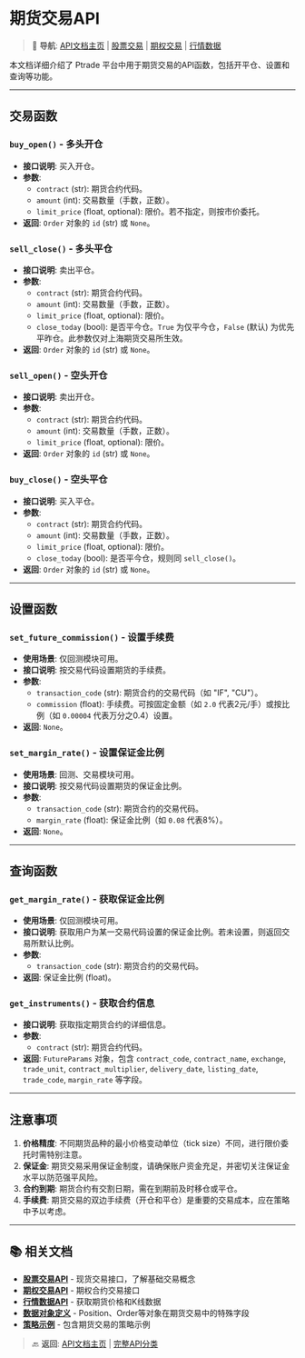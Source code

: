 # 期货交易API

> 📖 **导航**: [API文档主页](README.md) | [股票交易](stock-trading.md) | [期权交易](options.md) | [行情数据](market-data.md)

本文档详细介绍了 Ptrade 平台中用于期货交易的API函数，包括开平仓、设置和查询等功能。

---

## 交易函数

### `buy_open()` - 多头开仓

-   **接口说明**: 买入开仓。
-   **参数**:
    -   `contract` (str): 期货合约代码。
    -   `amount` (int): 交易数量（手数，正数）。
    -   `limit_price` (float, optional): 限价。若不指定，则按市价委托。
-   **返回**: `Order` 对象的 `id` (str) 或 `None`。

### `sell_close()` - 多头平仓

-   **接口说明**: 卖出平仓。
-   **参数**:
    -   `contract` (str): 期货合约代码。
    -   `amount` (int): 交易数量（手数，正数）。
    -   `limit_price` (float, optional): 限价。
    -   `close_today` (bool): 是否平今仓。`True` 为仅平今仓，`False` (默认) 为优先平昨仓。此参数仅对上海期货交易所生效。
-   **返回**: `Order` 对象的 `id` (str) 或 `None`。

### `sell_open()` - 空头开仓

-   **接口说明**: 卖出开仓。
-   **参数**:
    -   `contract` (str): 期货合约代码。
    -   `amount` (int): 交易数量（手数，正数）。
    -   `limit_price` (float, optional): 限价。
-   **返回**: `Order` 对象的 `id` (str) 或 `None`。

### `buy_close()` - 空头平仓

-   **接口说明**: 买入平仓。
-   **参数**:
    -   `contract` (str): 期货合约代码。
    -   `amount` (int): 交易数量（手数，正数）。
    -   `limit_price` (float, optional): 限价。
    -   `close_today` (bool): 是否平今仓，规则同 `sell_close()`。
-   **返回**: `Order` 对象的 `id` (str) 或 `None`。

---

## 设置函数

### `set_future_commission()` - 设置手续费

-   **使用场景**: 仅回测模块可用。
-   **接口说明**: 按交易代码设置期货的手续费。
-   **参数**:
    -   `transaction_code` (str): 期货合约的交易代码（如 "IF", "CU"）。
    -   `commission` (float): 手续费。可按固定金额（如 `2.0` 代表2元/手）或按比例（如 `0.00004` 代表万分之0.4）设置。
-   **返回**: `None`。

### `set_margin_rate()` - 设置保证金比例

-   **使用场景**: 回测、交易模块可用。
-   **接口说明**: 按交易代码设置期货的保证金比例。
-   **参数**:
    -   `transaction_code` (str): 期货合约的交易代码。
    -   `margin_rate` (float): 保证金比例（如 `0.08` 代表8%）。
-   **返回**: `None`。

---

## 查询函数

### `get_margin_rate()` - 获取保证金比例

-   **使用场景**: 仅回测模块可用。
-   **接口说明**: 获取用户为某一交易代码设置的保证金比例。若未设置，则返回交易所默认比例。
-   **参数**:
    -   `transaction_code` (str): 期货合约的交易代码。
-   **返回**: 保证金比例 (float)。

### `get_instruments()` - 获取合约信息

-   **接口说明**: 获取指定期货合约的详细信息。
-   **参数**:
    -   `contract` (str): 期货合约代码。
-   **返回**: `FutureParams` 对象，包含 `contract_code`, `contract_name`, `exchange`, `trade_unit`, `contract_multiplier`, `delivery_date`, `listing_date`, `trade_code`, `margin_rate` 等字段。

---

## 注意事项

1.  **价格精度**: 不同期货品种的最小价格变动单位（tick size）不同，进行限价委托时需特别注意。
2.  **保证金**: 期货交易采用保证金制度，请确保账户资金充足，并密切关注保证金水平以防范强平风险。
3.  **合约到期**: 期货合约有交割日期，需在到期前及时移仓或平仓。
4.  **手续费**: 期货交易的双边手续费（开仓和平仓）是重要的交易成本，应在策略中予以考虑。

---

## 📚 相关文档

- [**股票交易API**](stock-trading.md) - 现货交易接口，了解基础交易概念
- [**期权交易API**](options.md) - 期权合约交易接口
- [**行情数据API**](market-data.md) - 获取期货价格和K线数据
- [**数据对象定义**](objects.md) - Position、Order等对象在期货交易中的特殊字段
- [**策略示例**](../examples.md) - 包含期货交易的策略示例

> 🔙 **返回**: [API文档主页](README.md) | [完整API分类](../api-classification.md)
